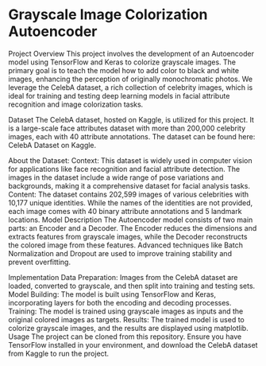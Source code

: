 # Grayscale Image Colorization Autoencoder
Project Overview
This project involves the development of an Autoencoder model using TensorFlow and Keras to colorize grayscale images. The primary goal is to teach the model how to add color to black and white images, enhancing the perception of originally monochromatic photos. We leverage the CelebA dataset, a rich collection of celebrity images, which is ideal for training and testing deep learning models in facial attribute recognition and image colorization tasks.

Dataset
The CelebA dataset, hosted on Kaggle, is utilized for this project. It is a large-scale face attributes dataset with more than 200,000 celebrity images, each with 40 attribute annotations. The dataset can be found here: CelebA Dataset on Kaggle.

About the Dataset:
Context: This dataset is widely used in computer vision for applications like face recognition and facial attribute detection. The images in the dataset include a wide range of pose variations and backgrounds, making it a comprehensive dataset for facial analysis tasks.
Content: The dataset contains 202,599 images of various celebrities with 10,177 unique identities. While the names of the identities are not provided, each image comes with 40 binary attribute annotations and 5 landmark locations.
Model Description
The Autoencoder model consists of two main parts: an Encoder and a Decoder. The Encoder reduces the dimensions and extracts features from grayscale images, while the Decoder reconstructs the colored image from these features. Advanced techniques like Batch Normalization and Dropout are used to improve training stability and prevent overfitting.

Implementation
Data Preparation: Images from the CelebA dataset are loaded, converted to grayscale, and then split into training and testing sets.
Model Building: The model is built using TensorFlow and Keras, incorporating layers for both the encoding and decoding processes.
Training: The model is trained using grayscale images as inputs and the original colored images as targets.
Results: The trained model is used to colorize grayscale images, and the results are displayed using matplotlib.
Usage
The project can be cloned from this repository. Ensure you have TensorFlow installed in your environment, and download the CelebA dataset from Kaggle to run the project.
